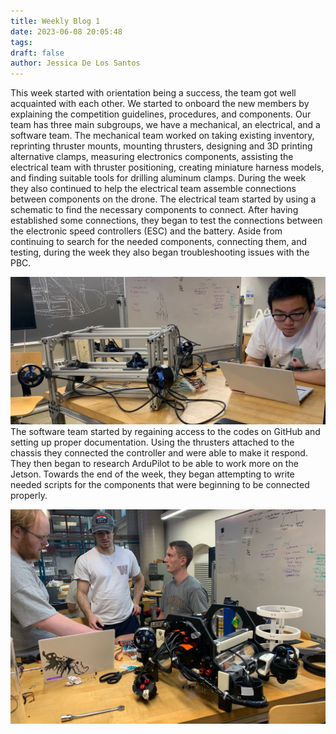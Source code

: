 ```yaml
---
title: Weekly Blog 1
date: 2023-06-08 20:05:48
tags:
draft: false
author: Jessica De Los Santos
---
```

This week started with orientation being a success, the team got well acquainted with each other. We started to onboard the new members by explaining the competition guidelines, procedures, and components. Our team has three main subgroups, we have a mechanical, an electrical, and a software team. 
The mechanical team worked on taking existing inventory, reprinting thruster mounts, mounting thrusters, designing and 3D printing alternative clamps, measuring electronics components, assisting the electrical team with thruster positioning, creating miniature harness models, and finding suitable tools for drilling aluminum clamps. During the week they also continued to help the electrical team assemble connections between components on the drone. 
The electrical team started by using a schematic to find the necessary components to connect. After having established some connections, they began to test the connections between the electronic speed controllers (ESC) and the battery. Aside from continuing to search for the needed components, connecting them, and testing, during the week they also began troubleshooting issues with the PBC. 

![img](../assets/1.png)
The software team started by regaining access to the codes on GitHub and setting up proper documentation. Using the thrusters attached to the chassis they connected the controller and were able to make it respond. They then began to research ArduPilot to be able to work more on the Jetson. Towards the end of the week, they began attempting to write needed scripts for the components that were beginning to be connected properly. 

![img](../assets/2.png)
